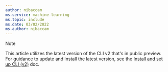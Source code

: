 ```yaml
---
author: nibaccam
ms.service: machine-learning
ms.topic: include
ms.date: 03/02/2022
ms.author: nibaccam
---
```


> [!NOTE]
> This article utilizes the latest version of the CLI v2 that's in public preview. For guidance to update and install the latest version, see the [Install and set up CLI (v2)](../articles/machine-learning/how-to-configure-cli.md) doc.
